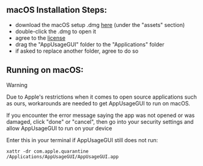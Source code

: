 ## macOS Installation Steps:
* download the macOS setup .dmg [here](https://github.com/Adam-Color/AppUsageGUI/releases/latest) (under the "assets" section)
* double-click the .dmg to open it
* agree to the [license](../LICENSE.txt)
* drag the "AppUsageGUI" folder to the "Applications" folder
* if asked to replace another folder, agree to do so

## Running on macOS:
>[!warning]
>Due to Apple's restrictions when it comes to open source applications such as ours, workarounds are needed to get AppUsageGUI to run on macOS.

If you encounter the error message saying the app was not opened or was damaged, click "done" or "cancel", then go into your security settings and allow AppUsageGUI to run on your device

Enter this in your terminal if AppUsageGUI still does not run:

```shell
xattr -dr com.apple.quarantine /Applications/AppUsageGUI/AppUsageGUI.app
```
